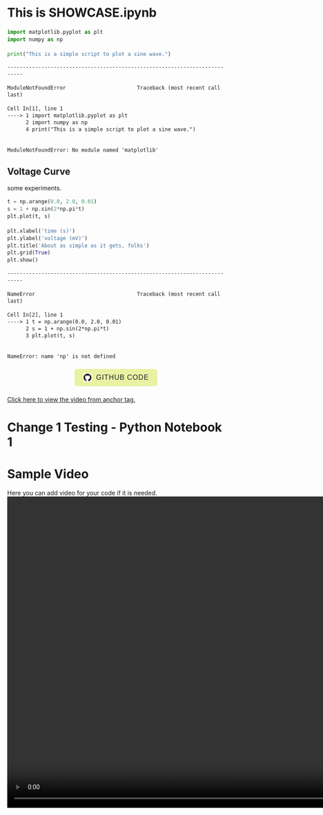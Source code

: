 # This is SHOWCASE.ipynb


```python
import matplotlib.pyplot as plt
import numpy as np

print("This is a simple script to plot a sine wave.")
```


    ---------------------------------------------------------------------------

    ModuleNotFoundError                       Traceback (most recent call last)

    Cell In[1], line 1
    ----> 1 import matplotlib.pyplot as plt
          2 import numpy as np
          4 print("This is a simple script to plot a sine wave.")


    ModuleNotFoundError: No module named 'matplotlib'


## Voltage Curve

some experiments.


```python
t = np.arange(0.0, 2.0, 0.01)
s = 1 + np.sin(2*np.pi*t)
plt.plot(t, s)

plt.xlabel('time (s)')
plt.ylabel('voltage (mV)')
plt.title('About as simple as it gets, folks')
plt.grid(True)
plt.show()

```


    ---------------------------------------------------------------------------

    NameError                                 Traceback (most recent call last)

    Cell In[2], line 1
    ----> 1 t = np.arange(0.0, 2.0, 0.01)
          2 s = 1 + np.sin(2*np.pi*t)
          3 plt.plot(t, s)


    NameError: name 'np' is not defined


<style>
  .github-btn {
    border: none; border-radius: 6px; padding: 16px 32px;
    font-size: 18px; font-weight: 500; cursor: pointer;
    margin: 8px 0; transition: transform 0.1s; letter-spacing: 1px;
  }
  .github-btn:active { transform: scale(0.85) }
</style>
<div style="display:flex; justify-content:center; align-items:center ;text-align: center">
  <a href="https://github.com" target="_blank" style="text-decoration: none">
    <button
      class="github-btn" style="background-color: #e9f2a2; color: #16232a;
        border: none; padding: 10px 20px; font-size: 16px; display: flex;
        align-items: center; cursor: pointer;">
      <img src="contents/github-logo.svg" alt="GitHub Logo" style="width: 20px; height: 20px; margin-right: 10px"/>
      GITHUB CODE
    </button>
  </a>
</div>

<a href="contents/sample.mp4" target="_blank">Click here to view the video from anchor tag.</a>
# Change 1 Testing - Python Notebook 1
# Sample Video
Here you can add video for your code if it is needed.
<video width="1280" height="720" controls>
    <source src="contents/sample.mp4" type="video/mp4">
    Your browser does not support the video tag.
</video>
